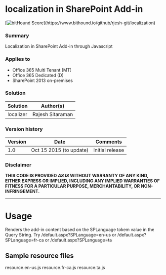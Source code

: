 # localization in SharePoint Add-in

[![bitHound Score](https://www.bithound.io/github/rjesh-git/localization/badges/score.svg?)](https://www.bithound.io/github/rjesh-git/localization)

### Summary ###
Localization in SharePoint Add-in through Javascript

### Applies to ###
-  Office 365 Multi Tenant (MT)
-  Office 365 Dedicated (D)
-  SharePoint 2013 on-premises


### Solution ###
Solution | Author(s)
---------|----------
localizer | Rajesh Sitaraman

### Version history ###
Version  | Date | Comments
---------| -----| --------
1.0  | Oct 15 2015 (to update) | Initial release

### Disclaimer ###
**THIS CODE IS PROVIDED *AS IS* WITHOUT WARRANTY OF ANY KIND, EITHER EXPRESS OR IMPLIED, INCLUDING ANY IMPLIED WARRANTIES OF FITNESS FOR A PARTICULAR PURPOSE, MERCHANTABILITY, OR NON-INFRINGEMENT.**


----------

# Usage #
Renders the add-in content based on the SPLanguage tokem value in the Query String.
Try /default.aspx?SPLanguage=en-us or /default.aspx?SPLanguage=fr-ca or /default.aspx?SPLanguage=ta


## Sample resource files ##
resource.en-us.js
resource.fr-ca.js
resource.ta.js

